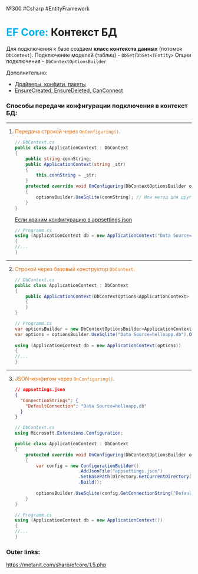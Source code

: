 №300 #Csharp #EntityFramework

# <font color="#00b0f0">EF Core:</font> Контекст БД

Для подключения к базе создаем **класс контекста данных** (потомок `DbContext`).
Подключение моделей (таблиц) - `DbSet`/`DbSet<TEntity>`
Опции подключения - `DbContextOptionsBuilder` 

Дополнительно:
- [Драйверы, конфиги, пакеты](1.%20Languages/C-sharp/Базы%20данных/EF%20Core/_/Драйверы,%20конфиги,%20пакеты.md)
- [EnsureCreated, EnsureDeleted, CanConnect](1.%20Languages/C-sharp/Базы%20данных/EF%20Core/_/EnsureCreated,%20EnsureDeleted,%20CanConnect.md)

### Способы передачи конфигурации подключения в контекст БД:
---
1. <font color="#e36c09">Передача строкой через `OnConfiguring()`.</font>
	```csharp
	// DbContext.cs
	public class ApplicationContext : DbContext
	{
	    public string connString;
	    public ApplicationContext(string _str)
	    {
	        this.connString = _str;
	    }
	    protected override void OnConfiguring(DbContextOptionsBuilder optionsBuilder)
	    {
	        optionsBuilder.UseSqlite(connString); // Или метод для другой субд
	    }
	}
	```
	[Если храним конфигурацию в appsettings.json](1.%20Languages/C-sharp/Базы%20данных/EF%20Core/_/appsettings.json.md)
	```csharp
	// Programm.cs
	using (ApplicationContext db = new ApplicationContext("Data Source=helloapp.db"))
	{
	//...
	}
	```
---
2. <font color="#e36c09">Строкой через базовый конструктор `DbContext`.</font>
	```csharp
	// DbContext.cs
	public class ApplicationContext : DbContext
	{
	    public ApplicationContext(DbContextOptions<ApplicationContext> options): base(options)
	    {
	    }
	}
	```
	```csharp
	// Programm.cs
	var optionsBuilder = new DbContextOptionsBuilder<ApplicationContext>();
	var options = optionsBuilder.UseSqlite("Data Source=helloapp.db").Options;
	 
	using (ApplicationContext db = new ApplicationContext(options))
	{
	//...
	}
	```
---
3. <font color="#e36c09">JSON-конфигом через `OnConfiguring()`.</font>
	```json
	// appsettings.json
	{
	  "ConnectionStrings": {
	    "DefaultConnection": "Data Source=helloapp.db"
	  }
	}
	```
	```csharp
	// DbContext.cs
	using Microsoft.Extensions.Configuration;
	
	public class ApplicationContext : DbContext
	{
	    protected override void OnConfiguring(DbContextOptionsBuilder optionsBuilder)
	    {
	        var config = new ConfigurationBuilder()
	                        .AddJsonFile("appsettings.json")
	                        .SetBasePath(Directory.GetCurrentDirectory())
	                        .Build();
	 
	        optionsBuilder.UseSqlite(config.GetConnectionString("DefaultConnection"));
	    }
	}
	```
	```csharp
	// Programm.cs
	using (ApplicationContext db = new ApplicationContext())
	{
	//...
	}
	```

### Outer links:
https://metanit.com/sharp/efcore/1.5.php